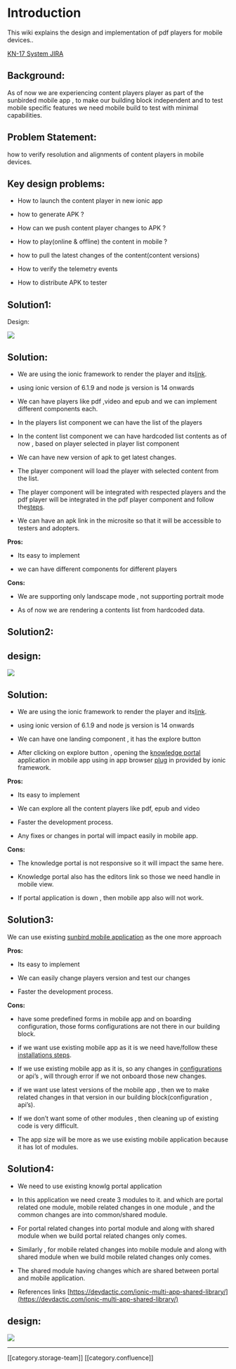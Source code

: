 
# Introduction
This wiki explains the design and implementation of pdf players for mobile devices.. 

[KN-17 System JIRA](https:///browse/KN-17)


## Background:
 As of now we are experiencing content players player as part of the sunbirded mobile app , to make our building block independent and to test mobile specific features we need mobile build to test with minimal capabilities. 


## Problem Statement:
how to verify resolution and alignments of content players in mobile devices. 


## Key design problems:

* How to launch the content player in new ionic app


* how to generate APK ?


* How can we push content player changes to APK ?


* How to play(online & offline) the content in mobile  ?


* how to pull the latest changes of the content(content versions)


* How to verify the telemetry events  


* How to distribute APK to tester 




## Solution1:

Design: 


![](images/storage/Flowcharts%20(1).png)
## Solution:

* We are using the ionic framework to render the player and its[link](https://ionicframework.com/docs/intro/cli).


* using ionic version of 6.1.9 and node js version is 14 onwards


* We can have players like pdf ,video and epub and we can implement different components each.


* In the players list component we can have the list of the players


* In the content list component we can have hardcoded list contents as of now , based on player selected in player list component


* We can have new version of apk to get latest changes.


* The player component will load the player with selected content from the list.


* The player component will be integrated with respected players and the pdf player will be integrated in the pdf player component and follow the[steps](https://github.com/project-sunbird/sunbird-pdf-player#pdf-player-library-for-sunbird-platform).


* We can have an apk link in the microsite so that it will be accessible to testers and adopters.



 **Pros:** 
* Its easy to implement 


* we can have different components for different players 



 **Cons:** 
* We are supporting only landscape mode , not supporting portrait mode


* As of now we are rendering a contents list from hardcoded data.

    




## Solution2:

## design:
![](images/storage/Flowcharts%20-%20Page%202.png)
## Solution:

* We are using the ionic framework to render the player and its[link](https://ionicframework.com/docs/intro/cli).


* using ionic version of 6.1.9 and node js version is 14 onwards


* We can have one landing component , it has the explore button


* After clicking on explore button , opening the [knowledge portal](https://dev.knowlg.sunbird.org/) application in mobile app using in app browser [plug](https://ionicframework.com/docs/native/in-app-browser/#angular) in provided by ionic framework.



 **Pros:** 
* Its easy to implement 


* We can explore all the content players like pdf, epub and video


* Faster the development process.


* Any fixes or changes in portal will impact easily in mobile app.  



 **Cons:** 
* The knowledge portal is not responsive so it will impact the same here.


* Knowledge portal also has the editors link so those we need handle in mobile view.


* If portal application is down , then mobile app also will not work.






## Solution3: 
We can use existing [sunbird mobile application](https://github.com/Sunbird-Ed/SunbirdEd-mobile-app) as the one more approach 

 **Pros:** 
* Its easy to implement 


* We can easily change players version and test our changes 


* Faster the development process.



 **Cons:** 
* have some predefined forms in mobile app and on boarding configuration, those forms configurations are not there in our building block.


* if we want use existing mobile app as it is we need have/follow these[ installations steps](http://docs.sunbird.org/latest/developer-docs/mobile-app-installation/).


* If we use existing mobile app as it is, so any changes in [configurations](http://docs.sunbird.org/latest/developer-docs/mobile-app-installation/mobile_app_forms/index.html) or api’s , will through error if we not onboard those new changes.


* if we want use latest versions of the mobile app ,  then we to make related changes in that version in our building block(configuration , api’s).


* If we don’t want some of other modules , then cleaning up of existing code is very difficult. 


* The app size will be more as we use existing mobile application because it has lot of modules.






## Solution4: 

* We need to use existing knowlg portal application 


* In this application we need create 3 modules to it. and which are portal related one module, mobile related changes in one module , and the common changes are into common/shared module.


* For portal related changes into portal module and along with shared module when we build portal related changes only comes. 


* Similarly , for mobile related changes into mobile module and along with shared module when we build mobile  related changes only comes.


* The shared module having changes which are shared between portal and mobile application.


* References links [https://devdactic.com/ionic-multi-app-shared-library/](https://devdactic.com/ionic-multi-app-shared-library/)




## design:


![](images/storage/KnowlgPdfPlayerdrawio-Page-4.drawio.png)



*****

[[category.storage-team]] 
[[category.confluence]] 
